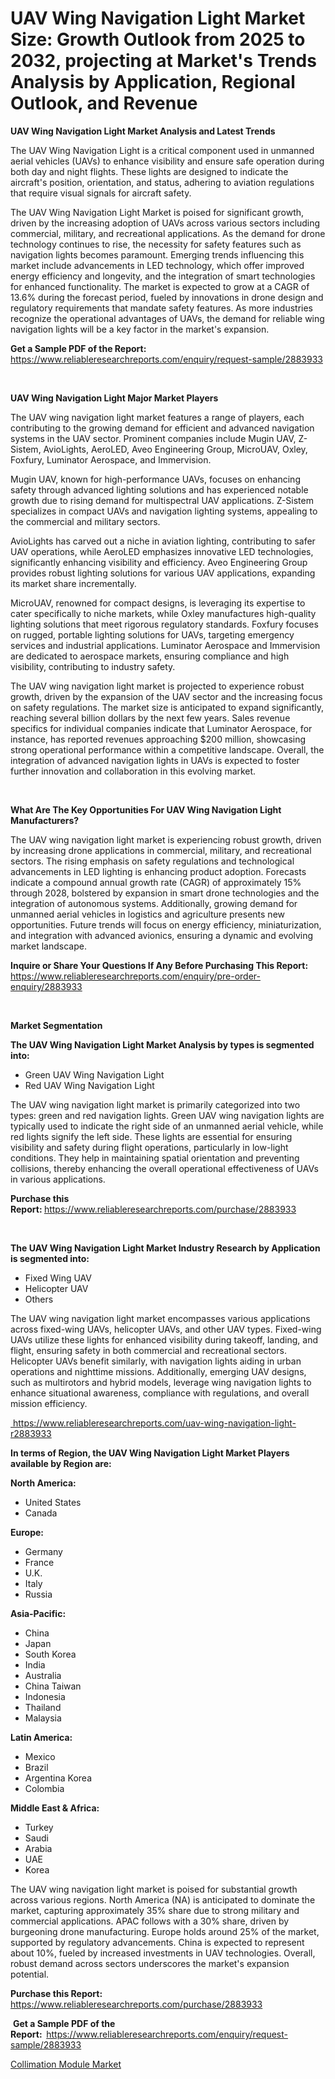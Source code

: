 <p><h1>UAV Wing Navigation Light Market Size: Growth Outlook from 2025 to 2032, projecting at Market's Trends Analysis by Application, Regional Outlook, and Revenue</h1></p><p><strong>UAV Wing Navigation Light Market Analysis and Latest Trends</strong></p>
<p><p>The UAV Wing Navigation Light is a critical component used in unmanned aerial vehicles (UAVs) to enhance visibility and ensure safe operation during both day and night flights. These lights are designed to indicate the aircraft's position, orientation, and status, adhering to aviation regulations that require visual signals for aircraft safety. </p><p>The UAV Wing Navigation Light Market is poised for significant growth, driven by the increasing adoption of UAVs across various sectors including commercial, military, and recreational applications. As the demand for drone technology continues to rise, the necessity for safety features such as navigation lights becomes paramount. Emerging trends influencing this market include advancements in LED technology, which offer improved energy efficiency and longevity, and the integration of smart technologies for enhanced functionality. The market is expected to grow at a CAGR of 13.6% during the forecast period, fueled by innovations in drone design and regulatory requirements that mandate safety features. As more industries recognize the operational advantages of UAVs, the demand for reliable wing navigation lights will be a key factor in the market's expansion.</p></p>
<p><strong>Get a Sample PDF of the Report:&nbsp;</strong> <a href="https://www.reliableresearchreports.com/enquiry/request-sample/2883933?utm_campaign=3090&utm_medium=2&utm_source=Github&utm_content=ia&utm_term=13032025&utm_id=uav-wing-navigation-light">https://www.reliableresearchreports.com/enquiry/request-sample/2883933</a></p>
<p>&nbsp;</p>
<p><strong>UAV Wing Navigation Light Major Market Players</strong></p>
<p><p>The UAV wing navigation light market features a range of players, each contributing to the growing demand for efficient and advanced navigation systems in the UAV sector. Prominent companies include Mugin UAV, Z-Sistem, AvioLights, AeroLED, Aveo Engineering Group, MicroUAV, Oxley, Foxfury, Luminator Aerospace, and Immervision.</p><p>Mugin UAV, known for high-performance UAVs, focuses on enhancing safety through advanced lighting solutions and has experienced notable growth due to rising demand for multispectral UAV applications. Z-Sistem specializes in compact UAVs and navigation lighting systems, appealing to the commercial and military sectors.</p><p>AvioLights has carved out a niche in aviation lighting, contributing to safer UAV operations, while AeroLED emphasizes innovative LED technologies, significantly enhancing visibility and efficiency. Aveo Engineering Group provides robust lighting solutions for various UAV applications, expanding its market share incrementally.</p><p>MicroUAV, renowned for compact designs, is leveraging its expertise to cater specifically to niche markets, while Oxley manufactures high-quality lighting solutions that meet rigorous regulatory standards. Foxfury focuses on rugged, portable lighting solutions for UAVs, targeting emergency services and industrial applications. Luminator Aerospace and Immervision are dedicated to aerospace markets, ensuring compliance and high visibility, contributing to industry safety.</p><p>The UAV wing navigation light market is projected to experience robust growth, driven by the expansion of the UAV sector and the increasing focus on safety regulations. The market size is anticipated to expand significantly, reaching several billion dollars by the next few years. Sales revenue specifics for individual companies indicate that Luminator Aerospace, for instance, has reported revenues approaching $200 million, showcasing strong operational performance within a competitive landscape. Overall, the integration of advanced navigation lights in UAVs is expected to foster further innovation and collaboration in this evolving market.</p></p>
<p>&nbsp;</p>
<p><strong>What Are The Key Opportunities For UAV Wing Navigation Light Manufacturers?</strong></p>
<p><p>The UAV wing navigation light market is experiencing robust growth, driven by increasing drone applications in commercial, military, and recreational sectors. The rising emphasis on safety regulations and technological advancements in LED lighting is enhancing product adoption. Forecasts indicate a compound annual growth rate (CAGR) of approximately 15% through 2028, bolstered by expansion in smart drone technologies and the integration of autonomous systems. Additionally, growing demand for unmanned aerial vehicles in logistics and agriculture presents new opportunities. Future trends will focus on energy efficiency, miniaturization, and integration with advanced avionics, ensuring a dynamic and evolving market landscape.</p></p>
<p><strong>Inquire or Share Your Questions If Any Before Purchasing This Report:</strong> <a href="https://www.reliableresearchreports.com/enquiry/pre-order-enquiry/2883933?utm_campaign=3090&utm_medium=2&utm_source=Github&utm_content=ia&utm_term=13032025&utm_id=uav-wing-navigation-light">https://www.reliableresearchreports.com/enquiry/pre-order-enquiry/2883933</a></p>
<p>&nbsp;</p>
<p><strong>Market Segmentation</strong></p>
<p><strong>The UAV Wing Navigation Light Market Analysis by types is segmented into:</strong></p>
<p><ul><li>Green UAV Wing Navigation Light</li><li>Red UAV Wing Navigation Light</li></ul></p>
<p><p>The UAV wing navigation light market is primarily categorized into two types: green and red navigation lights. Green UAV wing navigation lights are typically used to indicate the right side of an unmanned aerial vehicle, while red lights signify the left side. These lights are essential for ensuring visibility and safety during flight operations, particularly in low-light conditions. They help in maintaining spatial orientation and preventing collisions, thereby enhancing the overall operational effectiveness of UAVs in various applications.</p></p>
<p><strong>Purchase this Report:&nbsp;</strong><a href="https://www.reliableresearchreports.com/purchase/2883933?utm_campaign=3090&utm_medium=2&utm_source=Github&utm_content=ia&utm_term=13032025&utm_id=uav-wing-navigation-light">https://www.reliableresearchreports.com/purchase/2883933</a></p>
<p>&nbsp;</p>
<p><strong>The UAV Wing Navigation Light Market Industry Research by Application is segmented into:</strong></p>
<p><ul><li>Fixed Wing UAV</li><li>Helicopter UAV</li><li>Others</li></ul></p>
<p><p>The UAV wing navigation light market encompasses various applications across fixed-wing UAVs, helicopter UAVs, and other UAV types. Fixed-wing UAVs utilize these lights for enhanced visibility during takeoff, landing, and flight, ensuring safety in both commercial and recreational sectors. Helicopter UAVs benefit similarly, with navigation lights aiding in urban operations and nighttime missions. Additionally, emerging UAV designs, such as multirotors and hybrid models, leverage wing navigation lights to enhance situational awareness, compliance with regulations, and overall mission efficiency.</p></p>
<p><a href="https://www.reliableresearchreports.com/uav-wing-navigation-light-r2883933?utm_campaign=3090&utm_medium=2&utm_source=Github&utm_content=ia&utm_term=13032025&utm_id=uav-wing-navigation-light">&nbsp;https://www.reliableresearchreports.com/uav-wing-navigation-light-r2883933</a></p>
<p><strong>In terms of Region, the UAV Wing Navigation Light Market Players available by Region are:</strong></p>
<p>
    <p> <strong> North America: </strong>
        <ul>
            <li>United States</li>
            <li>Canada</li>
        </ul>
        </p> 
    <p> <strong> Europe: </strong>
        <ul>
            <li>Germany</li>
            <li>France</li>
            <li>U.K.</li>
            <li>Italy</li>
            <li>Russia</li>
        </ul>
        </p> 
    <p> <strong> Asia-Pacific: </strong>
        <ul>
            <li>China</li>
            <li>Japan</li>
            <li>South Korea</li>
            <li>India</li>
            <li>Australia</li>
            <li>China Taiwan</li>
            <li>Indonesia</li>
            <li>Thailand</li>
            <li>Malaysia</li>
        </ul>
        </p> 
    <p> <strong> Latin America: </strong>
        <ul>
            <li>Mexico</li>
            <li>Brazil</li>
            <li>Argentina Korea</li>
            <li>Colombia</li>
        </ul>
        </p> 
    <p> <strong> Middle East & Africa: </strong>
        <ul>
            <li>Turkey</li>
            <li>Saudi</li>
            <li>Arabia</li>
            <li>UAE</li>
            <li>Korea</li>
        </ul>
    </p>
    </p>
<p><p>The UAV wing navigation light market is poised for substantial growth across various regions. North America (NA) is anticipated to dominate the market, capturing approximately 35% share due to strong military and commercial applications. APAC follows with a 30% share, driven by burgeoning drone manufacturing. Europe holds around 25% of the market, supported by regulatory advancements. China is expected to represent about 10%, fueled by increased investments in UAV technologies. Overall, robust demand across sectors underscores the market's expansion potential.</p></p>
<p><strong>Purchase this Report: </strong><a href="https://www.reliableresearchreports.com/purchase/2883933?utm_campaign=3090&utm_medium=2&utm_source=Github&utm_content=ia&utm_term=13032025&utm_id=uav-wing-navigation-light">https://www.reliableresearchreports.com/purchase/2883933</a></p>
<p>&nbsp;<strong>Get a Sample PDF of the Report:&nbsp;&nbsp;</strong><a href="https://www.reliableresearchreports.com/enquiry/request-sample/2883933?utm_campaign=3090&utm_medium=2&utm_source=Github&utm_content=ia&utm_term=13032025&utm_id=uav-wing-navigation-light">https://www.reliableresearchreports.com/enquiry/request-sample/2883933</a></p>
<p><strong></strong></p>
<p><p><a href="https://github.com/elodielamto06/Market-Research-Report-List-1/blob/main/collimation-module-market.md?utm_campaign=3090&utm_medium=2&utm_source=Github&utm_content=ia&utm_term=13032025&utm_id=uav-wing-navigation-light">Collimation Module Market</a></p></p>
